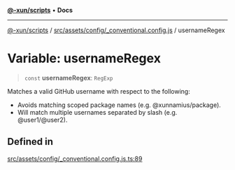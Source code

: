 [**@-xun/scripts**](../../../../../README.md) • **Docs**

***

[@-xun/scripts](../../../../../README.md) / [src/assets/config/\_conventional.config.js](../README.md) / usernameRegex

# Variable: usernameRegex

> `const` **usernameRegex**: `RegExp`

Matches a valid GitHub username with respect to the following:
 - Avoids matching scoped package names (e.g. @xunnamius/package).
 - Will match multiple usernames separated by slash (e.g. @user1/@user2).

## Defined in

[src/assets/config/\_conventional.config.js.ts:89](https://github.com/Xunnamius/xscripts/blob/98c638c52caf3664112e7ea66eccd36ad205df77/src/assets/config/_conventional.config.js.ts#L89)
